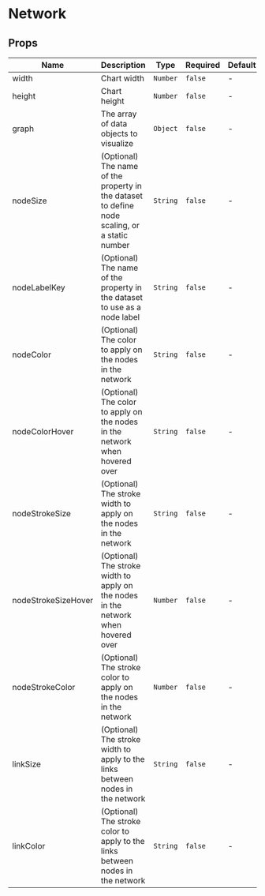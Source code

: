 # Network

## Props

<!-- @vuese:Network:props:start -->
|Name|Description|Type|Required|Default|
|---|---|---|---|---|
|width|Chart width|`Number`|`false`|-|
|height|Chart height|`Number`|`false`|-|
|graph|The array of data objects to visualize|`Object`|`false`|-|
|nodeSize|(Optional) The name of the property in the dataset to define node scaling, or a static number|`String`|`false`|-|
|nodeLabelKey|(Optional) The name of the property in the dataset to use as a node label|`String`|`false`|-|
|nodeColor|(Optional) The color to apply on the nodes in the network|`String`|`false`|-|
|nodeColorHover|(Optional) The color to apply on the nodes in the network when hovered over|`String`|`false`|-|
|nodeStrokeSize|(Optional) The stroke width to apply on the nodes in the network|`String`|`false`|-|
|nodeStrokeSizeHover|(Optional) The stroke width to apply on the nodes in the network when hovered over|`Number`|`false`|-|
|nodeStrokeColor|(Optional) The stroke color to apply on the nodes in the network|`Number`|`false`|-|
|linkSize|(Optional) The stroke width to apply to the links between nodes in the network|`String`|`false`|-|
|linkColor|(Optional) The stroke color to apply to the links between nodes in the network|`String`|`false`|-|

<!-- @vuese:Network:props:end -->


